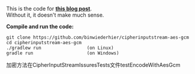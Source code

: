 This is the code for **[this blog post](http://blog.philippheckel.com/2014/03/01/cipherinputstream-for-aead-modes-is-broken-in-jdk7-gcm/)**.  
Without it, it doesn't make much sense.


**Compile and run the code:**  

    git clone https://github.com/binwiederhier/cipherinputstream-aes-gcm
    cd cipherinputstream-aes-gcm
    ./gradlew run                 (on Linux)
    gradle run                    (on Windows)
    
加密方法在CipherInputStreamIssuresTests文件testEncodeWithAesGcm
